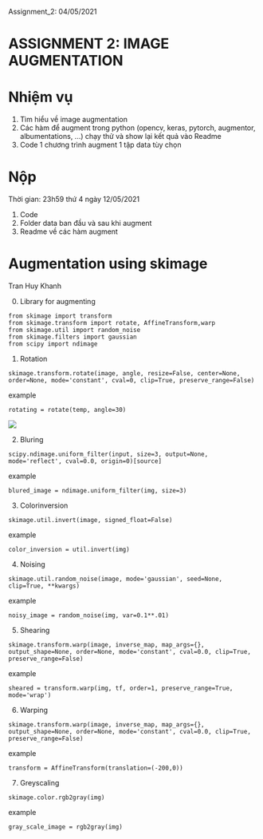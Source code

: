 Assignment_2: 04/05/2021
# ASSIGNMENT 2: IMAGE AUGMENTATION
# Nhiệm vụ
1. Tìm hiểu về image augmentation
2. Các hàm để augment trong python (opencv, keras, pytorch, augmentor, albumentations, ...) chạy thử và show lại kết quả vào Readme
3. Code 1 chương trình augment 1 tập data tùy chọn
# Nộp
Thời gian: 23h59 thứ 4 ngày 12/05/2021
1. Code
2. Folder data ban đầu và sau khi augment
3. Readme về các hàm augment

# Augmentation using skimage

Tran Huy Khanh

0. Library for augmenting

```
from skimage import transform
from skimage.transform import rotate, AffineTransform,warp
from skimage.util import random_noise
from skimage.filters import gaussian
from scipy import ndimage
```
1. Rotation

```
skimage.transform.rotate(image, angle, resize=False, center=None, order=None, mode='constant', cval=0, clip=True, preserve_range=False)
```
example

```
rotating = rotate(temp, angle=30)
```

![](githubimage/Screeshot(15).png)


2. Bluring

```
scipy.ndimage.uniform_filter(input, size=3, output=None, mode='reflect', cval=0.0, origin=0)[source]
```
example
```
blured_image = ndimage.uniform_filter(img, size=3)
```


3. Colorinversion

```
skimage.util.invert(image, signed_float=False)
```

example

```
color_inversion = util.invert(img)
```


4. Noising

```
skimage.util.random_noise(image, mode='gaussian', seed=None, clip=True, **kwargs)
```

example

```
noisy_image = random_noise(img, var=0.1**.01)
```


5. Shearing

```
skimage.transform.warp(image, inverse_map, map_args={}, output_shape=None, order=None, mode='constant', cval=0.0, clip=True, preserve_range=False)
```
example

```
sheared = transform.warp(img, tf, order=1, preserve_range=True, mode='wrap')
```


6. Warping

```
skimage.transform.warp(image, inverse_map, map_args={}, output_shape=None, order=None, mode='constant', cval=0.0, clip=True, preserve_range=False)
```

example

```
transform = AffineTransform(translation=(-200,0)) 
```


7. Greyscaling

```
skimage.color.rgb2gray(img)
```

example

```
gray_scale_image = rgb2gray(img)
```
